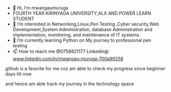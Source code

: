 - 👋 Hi, I’m mwangaumuruga
- FOURTH YEAR KIRINYAGA UNIVERSITY,ALX AND POWER LEARN STUDENT
- 👀 I’m interested in Networking,Linux,Pen Testing ,Cyber security,Web Development,System Administration,  database Administration and implementation, monitoring, and maintenance of IT systems.
- 🌱 I’m currently learning Python on My journey to professional pen testing
-  📫 How to reach me @0758821177 Linkedin@ www.linkedin.com/in/mwangau-muruga-700a99258
<!---
mwangaumuruga/mwangaumuruga is a ✨ special ✨ repository because its `README.md` (this file) appears on your GitHub profile.
You can click the Preview link to take a look at your changes.
---> github is a favorite for me coz am able to check my progress since beginner days till now 
 and hence am able track my journey  in the technology space 
